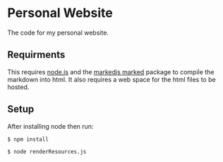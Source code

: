 # **Personal Website**
The code for my personal website.

## **Requirments**
This requires [node.js](https://nodejs.org/en/download/) and the [markedjs marked](https://github.com/markedjs/marked) package to compile the markdown into html. It also requires a web space for the html files to be hosted.

## **Setup**

After installing node then run:  
    
    $ npm install

    $ node renderResources.js
